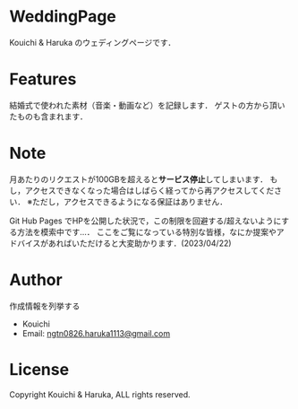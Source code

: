 # WeddingPage
Kouichi & Haruka のウェディングページです．

# Features

結婚式で使われた素材（音楽・動画など）を記録します．
ゲストの方から頂いたものも含まれます．

# Note

月あたりのリクエストが100GBを超えると**サービス停止**してしまいます．
もし，アクセスできなくなった場合はしばらく経ってから再アクセスしてください．
※ただし，アクセスできるようになる保証はありません．

Git Hub Pages でHPを公開した状況で，この制限を回避する/超えないようにする方法を模索中です…．
ここをご覧になっている特別な皆様，なにか提案やアドバイスがあればいただけると大変助かります．(2023/04/22)

# Author

作成情報を列挙する

* Kouichi 
* Email: ngtn0826.haruka1113@gmail.com

# License

Copyright Kouichi & Haruka, ALL rights reserved.
